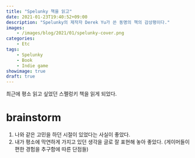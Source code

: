 ```yaml
---
title: "Spelunky 책을 읽고"
date: 2021-01-23T19:40:52+09:00
description: "Spelunky의 제작자 Derek Yu가 쓴 동명의 책의 감상평이다."
images:
    - /images/blog/2021/01/spelunky-cover.png
categories:
    - Etc
tags:
    - Spelunky
    - Book
    - Indie game
showimage: true
draft: true
---
```


최근에 평소 읽고 싶었던 스펠렁키 책을 읽게 되었다.

<!--more-->

# brainstorm

1. 나와 같은 고민을 하던 시절이 있었다는 사실이 좋았다.
2. 내가 평소에 막연하게 가지고 있던 생각을 글로 잘 표현해 놓아 좋았다. (게이머들이 편한 경험을 추구함에 따른 단점들)